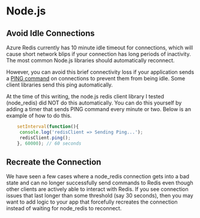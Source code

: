 # Node.js

## Avoid Idle Connections

Azure Redis currently has 10 minute idle timeout for connections, which will cause short network blips if your connection has long periods of inactivity.  The most common Node.js libraries should automatically reconnect.  

However, you can avoid this brief connectivity loss if your application sends a [PING command](http://redis.io/commands/ping) on connections to prevent them from being idle.  Some client libraries send this ping automatically.  

At the time of this writing, the node.js redis client library I tested (node_redis) did NOT do this automatically.  You can do this yourself by adding a timer that sends PING command every minute or two.  Below is an example of how to do this.  

```Node.js
    setInterval(function(){
     console.log('redisClient => Sending Ping...');
     redisClient.ping();
    }, 60000); // 60 seconds
```

## Recreate the Connection

We have seen a few cases where a node_redis connection gets into a bad state and can no longer successfully send commands to Redis even though other clients are actively able to interact with Redis.  If you see connection issues that last longer than some threshold (say 30 seconds), then you may want to add logic to your app that forcefully recreates the connection instead of waiting for node_redis to reconnect.
